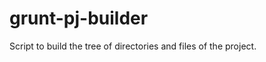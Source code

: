 grunt-pj-builder
================

Script to build the tree of directories and files of the project.
